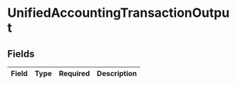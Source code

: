 # UnifiedAccountingTransactionOutput


## Fields

| Field       | Type        | Required    | Description |
| ----------- | ----------- | ----------- | ----------- |